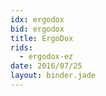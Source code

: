 ```yaml
---
idx: ergodox
bid: ergodox
title: ErgoDox
rids:
  - ergodox-ez
date: 2016/07/25
layout: binder.jade
---
```

